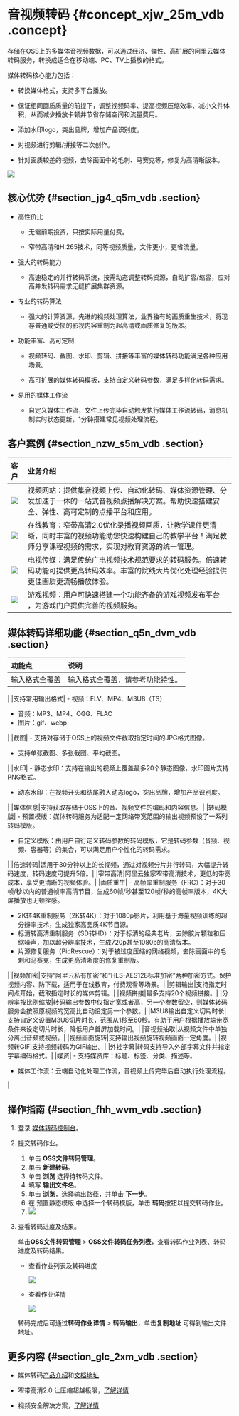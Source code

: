 # 音视频转码 {#concept_xjw_25m_vdb .concept}

存储在OSS上的多媒体音视频数据，可以通过经济、弹性、高扩展的阿里云媒体转码服务，转换成适合在移动端、PC、TV上播放的格式。

媒体转码核心能力包括：

-   转换媒体格式，支持多平台播放。

-   保证相同画质质量的前提下，调整视频码率、提高视频压缩效率、减小文件体积，从而减少播放卡顿并节省存储空间和流量费用。

-   添加水印logo，突出品牌，增加产品识别度。

-   对视频进行剪辑/拼接等二次创作。

-   针对画质较差的视频，去除画面中的毛刺、马赛克等，修复为高清晰版本。


![](http://static-aliyun-doc.oss-cn-hangzhou.aliyuncs.com/assets/img/4437/2266_zh-CN.jpg)

## 核心优势 {#section_jg4_q5m_vdb .section}

-   高性价比
    -   无需前期投资，只按实际用量付费。

    -   窄带高清和H.265技术，同等视频质量，文件更小，更省流量。

-   强大的转码能力
    -   高速稳定的并行转码系统，按需动态调整转码资源，自动扩容/缩容，应对高并发转码需求无缝扩展集群资源。

-   专业的转码算法
    -   强大的计算资源，先进的视频处理算法，业界独有的画质重生技术，将现存普通或受损的影视内容重制为超高清或画质修复的版本。

-   功能丰富、高可定制
    -   视频转码、截图、水印、剪辑、拼接等丰富的媒体转码功能满足各种应用场景。

    -   高可扩展的媒体转码模板，支持自定义转码参数，满足多样化转码需求。

-   易用的媒体工作流
    -   自定义媒体工作流，文件上传完毕自动触发执行媒体工作流转码，消息机制实时状态更新，1分钟搭建常见视频处理流程。

## 客户案例 {#section_nzw_s5m_vdb .section}

|客户|业务介绍|
|:-|:---|
|![](http://docs-aliyun.cn-hangzhou.oss.aliyun-inc.com/assets/pic/65241/cn_zh/1515671040687/%E8%A7%86%E9%A2%91%E7%BD%91%E7%AB%99.png)|视频网站：提供集音视频上传、自动化转码、媒体资源管理、分发加速于一体的一站式音视频点播解决方案。帮助快速搭建安全、弹性、高可定制的点播平台和应用。|
|![](http://docs-aliyun.cn-hangzhou.oss.aliyun-inc.com/assets/pic/65241/cn_zh/1515671217047/%E5%9C%A8%E7%BA%BF%E6%95%99%E8%82%B2.png)|在线教育：窄带高清2.0优化录播视频画质，让教学课件更清晰，同时丰富的视频功能助您快速构建自己的教学平台！满足教师分享课程视频的需求，实现对教育资源的统一管理。|
|![](http://docs-aliyun.cn-hangzhou.oss.aliyun-inc.com/assets/pic/65241/cn_zh/1515671630378/%E5%9C%A8%E7%BA%BF%E4%BC%A0%E5%AA%92.png)|电视传媒：满足传统广电视频技术规范要求的转码服务。倍速转码功能可提供更高转码效率。丰富的院线大片优化处理经验提供更佳画质更流畅播放体验。|
|![](http://docs-aliyun.cn-hangzhou.oss.aliyun-inc.com/assets/pic/65241/cn_zh/1515671676653/%E6%B8%B8%E6%88%8F%E8%A7%86%E9%A2%91.png)|游戏视频：用户可快速搭建一个功能齐备的游戏视频发布平台 ，为游戏门户提供完善的视频服务。|

## 媒体转码详细功能 {#section_q5n_dvm_vdb .section}

|功能点|说明|
|:--|:-|
|输入格式全覆盖| 输入格式全覆盖，请参考[功能特性](https://help.aliyun.com/document_detail/29207.html)。

 |
|支持常用输出格式| -   视频：FLV、MP4、M3U8（TS）
-   音频：MP3、MP4、OGG、FLAC
-   图片：gif、webp

 |
|截图| -   支持对存储于OSS上的视频文件截取指定时间的JPG格式图像。
-   支持单张截图、多张截图、平均截图。

 |
|水印| -   静态水印：支持在输出的视频上覆盖最多20个静态图像，水印图片支持PNG格式。
-   动态水印：在视频开头和结尾融入动态logo，突出品牌，增加产品识别度。

 |
|媒体信息|支持获取存储于OSS上的音、视频文件的编码和内容信息。|
|转码模版| -   预置模版：媒体转码服务为适配一定网络带宽范围的输出视频预设了一系列转码模版。
-   自定义模版：由用户自行定义转码参数的转码模版，它是转码参数（音频、视频、容器等）的集合，可以满足用户个性化的转码需求。

 |
|倍速转码|适用于30分钟以上的长视频，通过对视频分片并行转码，大幅提升转码速度，转码速度可提升5倍。|
|窄带高清|阿里云独家窄带高清技术，更低的带宽成本，享受更清晰的视频体验。|
|画质重生| -   高帧率重制服务（FRC）：对于30帧/秒以内的普通帧率高清节目，生成60帧/秒甚至120帧/秒的高帧率版本，4K大屏播放也无顿挫感。
-   2K转4K重制服务（2K转4K）：对于1080p影片，利用基于海量视频训练的超分辨率技术，生成独家高品质4K节目源。
-   标清转高清重制服务（SD转HD）：对于标清的经典老片，去除胶片颗粒和压缩噪声，加以超分辨率技术，生成720p甚至1080p的高清版本。
-   片源修复服务（PicRescue）：对于被过度压缩的网络视频，去除画面中的毛刺和马赛克，生成更高清晰度的修复重制版。

 |
|视频加密|支持“阿里云私有加密”和“HLS-AES128标准加密”两种加密方式。保护视频内容、防下载，适用于在线教育，付费观看等场景。|
|剪辑输出|支持指定时间点开始，截取指定时长的媒体剪辑。|
|视频拼接|最多支持20个视频拼接。|
|分辨率按比例缩放|转码输出参数中仅指定宽或者高，另一个参数留空，则媒体转码服务会按照原视频的宽高比自动设定另一个参数。|
|M3U8输出自定义切片时长|支持自定义设置M3U8切片时长，范围从1秒至60秒。有助于用户根据播放端带宽条件来设定切片时长，降低用户首屏加载时间。|
|音视频抽取|从视频文件中单独分离出音频或视频。|
|视频画面旋转|支持输出视频旋转视频画面一定角度。|
|视频转GIF|支持视频转码为GIF输出。|
|外挂字幕|转码支持导入外部字幕文件并指定字幕编码格式。|
|媒资| -   支持媒资库：标题、标签、分类、描述等。
-   媒体工作流：云端自动化处理工作流，音视频上传完毕后自动执行处理流程。

 |

## 操作指南 {#section_fhh_wvm_vdb .section}

1.  登录 [媒体转码控制台](https://mts.console.aliyun.com/?spm=5176.2020520001.1001.112.unHR5O#/mts/oss)。
2.  提交转码作业。
    1.  单击 **OSS文件转码管理**。
    2.  单击 **新建转码**。
    3.  单击 **浏览** 选择待转码文件。
    4.  填写 **输出文件名**。
    5.  单击 **浏览**，选择输出路径，并单击 **下一步**。
    6.  在 预置静态模版 中选择一个转码模版，单击 **转码**按钮以提交转码作业。
    7.  ![](http://static-aliyun-doc.oss-cn-hangzhou.aliyuncs.com/assets/img/4437/2284_zh-CN.png)

3.  查看转码进度及结果。

    单击**OSS文件转码管理** \> **OSS文件转码任务列表**，查看转码作业列表、转码进度及转码结果。

    -   查看作业列表及转码进度

        ![](http://static-aliyun-doc.oss-cn-hangzhou.aliyuncs.com/assets/img/4437/2268_zh-CN.png)

    -   查看作业详情

        ![](http://static-aliyun-doc.oss-cn-hangzhou.aliyuncs.com/assets/img/4437/2280_zh-CN.png)

    转码完成后可通过**转码作业详情** \> **转码输出**，单击**复制地址** 可得到输出文件地址。


## 更多内容 {#section_glc_2xm_vdb .section}

-   媒体转码[产品介绍](https://www.aliyun.com/product/mts?spm=a2c4g.11186623.2.6.d0OTji)和[文档地址](https://help.aliyun.com/document_detail/29196.html?spm=a2c4g.11186623.2.7.d0OTji)

-   窄带高清2.0 让压缩超越极限，[了解详情](https://promotion.aliyun.com/ntms/act/mtsnarrowband.html?spm=a2c4g.11186623.2.8.d0OTji&wh_ttid=pc)

-   视频安全解决方案，[了解详情](https://promotion.aliyun.com/ntms/act/videosecurity.html?spm=a2c4g.11186623.2.9.d0OTji&wh_ttid=pc)

